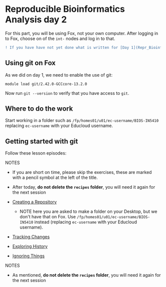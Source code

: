 # Reproducible Bioinformatics Analysis day 2

For this part, you will be using Fox, not your own computer.
After logging in to Fox, choose on of the `int-` nodes
and log in to that.

~~~diff
! If you have have not yet done what is written for [Day 1](Repr_Bioinfo_day1.md) of this module you have to do this first!
~~~


## Using git on Fox

As we did on day 1, we need to enable the use of git:

<!-- FIXME update with latest version each year -->

```
module load git/2.42.0-GCCcore-13.2.0
```

Now run `git --version` to verify that you have access to `git`.


## Where to do the work

Start working in a folder such as `/fp/homes01/u01/ec-username/BIOS-IN5410`
replacing `ec-username` with your Educloud username.

## Getting started with git

Follow these lesson episodes:

NOTES
* If you are short on time, please skip the exercises,
these are marked with a pencil symbol at the left of the title.
* After today, **do not delete the `recipes` folder**, you will need it again
  for the next session

* [Creating a Repository](https://swcarpentry.github.io/git-novice/03-create.html)
  * NOTE here you are asked to make a folder on your Desktop, but we don't have that on Fox.
  Use `/fp/homes01/u01/ec-username/BIOS-IN5410` instead
(replacing `ec-username` with your Educloud username).
* [Tracking Changes](https://swcarpentry.github.io/git-novice/04-changes.html)
* [Exploring History](https://swcarpentry.github.io/git-novice/05-history.html)
* [Ignoring Things](https://swcarpentry.github.io/git-novice/06-ignore.html)

NOTES
* As mentioned, **do not delete the `recipes` folder**, you will need it again
  for the next session

